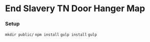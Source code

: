 # End Slavery TN Door Hanger Map

### Setup
```mkdir public/```
```npm install```
```gulp install```
```gulp```
